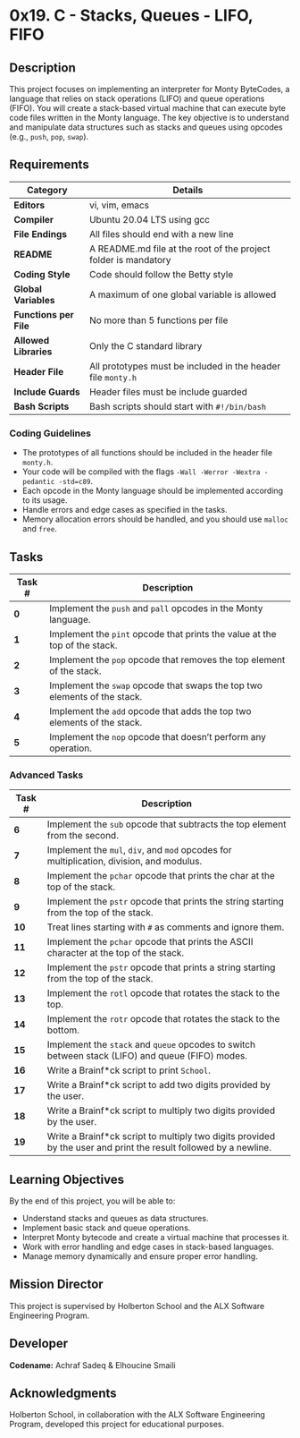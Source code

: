 # 0x19. C - Stacks, Queues - LIFO, FIFO

## Description

This project focuses on implementing an interpreter for Monty ByteCodes, a language that relies on stack operations (LIFO) and queue operations (FIFO). You will create a stack-based virtual machine that can execute byte code files written in the Monty language. The key objective is to understand and manipulate data structures such as stacks and queues using opcodes (e.g., `push`, `pop`, `swap`).

## Requirements

| Category            | Details                                                              |
|---------------------|----------------------------------------------------------------------|
| **Editors**          | vi, vim, emacs                                                       |
| **Compiler**         | Ubuntu 20.04 LTS using gcc                                           |
| **File Endings**     | All files should end with a new line                                 |
| **README**           | A README.md file at the root of the project folder is mandatory       |
| **Coding Style**     | Code should follow the Betty style                                   |
| **Global Variables** | A maximum of one global variable is allowed                          |
| **Functions per File**| No more than 5 functions per file                                   |
| **Allowed Libraries**| Only the C standard library                                          |
| **Header File**      | All prototypes must be included in the header file `monty.h`         |
| **Include Guards**   | Header files must be include guarded                                 |
| **Bash Scripts**     | Bash scripts should start with `#!/bin/bash`                         |

### Coding Guidelines
- The prototypes of all functions should be included in the header file `monty.h`.
- Your code will be compiled with the flags `-Wall -Werror -Wextra -pedantic -std=c89`.
- Each opcode in the Monty language should be implemented according to its usage.
- Handle errors and edge cases as specified in the tasks.
- Memory allocation errors should be handled, and you should use `malloc` and `free`.

## Tasks

| Task # | Description                                                                 |  
|--------|-----------------------------------------------------------------------------|
| **0**  | Implement the `push` and `pall` opcodes in the Monty language.              |  
| **1**  | Implement the `pint` opcode that prints the value at the top of the stack.  |  
| **2**  | Implement the `pop` opcode that removes the top element of the stack.       |  
| **3**  | Implement the `swap` opcode that swaps the top two elements of the stack.   |  
| **4**  | Implement the `add` opcode that adds the top two elements of the stack.     |  
| **5**  | Implement the `nop` opcode that doesn’t perform any operation.              | 

### Advanced Tasks

| Task # | Description                                                                 | 
|--------|-----------------------------------------------------------------------------|
| **6**  | Implement the `sub` opcode that subtracts the top element from the second.  |  
| **7**  | Implement the `mul`, `div`, and `mod` opcodes for multiplication, division, and modulus. |  
| **8**  | Implement the `pchar` opcode that prints the char at the top of the stack.  | 
| **9**  | Implement the `pstr` opcode that prints the string starting from the top of the stack. |  
| **10** | Treat lines starting with `#` as comments and ignore them.                  | 
| **11** | Implement the `pchar` opcode that prints the ASCII character at the top of the stack. |  
| **12** | Implement the `pstr` opcode that prints a string starting from the top of the stack. |  
| **13** | Implement the `rotl` opcode that rotates the stack to the top.              |  
| **14** | Implement the `rotr` opcode that rotates the stack to the bottom.           |  
| **15** | Implement the `stack` and `queue` opcodes to switch between stack (LIFO) and queue (FIFO) modes. |
| **16** | Write a Brainf*ck script to print `School`.                                 |  
| **17** | Write a Brainf*ck script to add two digits provided by the user.            |  
| **18** | Write a Brainf*ck script to multiply two digits provided by the user.       |  
| **19** | Write a Brainf*ck script to multiply two digits provided by the user and print the result followed by a newline. | 

## Learning Objectives

By the end of this project, you will be able to:

- Understand stacks and queues as data structures.
- Implement basic stack and queue operations.
- Interpret Monty bytecode and create a virtual machine that processes it.
- Work with error handling and edge cases in stack-based languages.
- Manage memory dynamically and ensure proper error handling.

## Mission Director

This project is supervised by Holberton School and the ALX Software Engineering Program.

## Developer

**Codename:** Achraf Sadeq & Elhoucine Smaili

## Acknowledgments

Holberton School, in collaboration with the ALX Software Engineering Program, developed this project for educational purposes.
